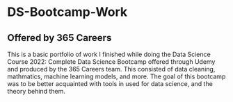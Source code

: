 # DS-Bootcamp-Work

## Offered by 365 Careers

This is a basic portfolio of work I finished while doing the Data Science Course 2022: Complete Data Science Bootcamp offered through Udemy and produced by the 365 Careers team. This consisted of data cleaning, mathmatics, machine learning models, and more. The goal of this bootcamp was to be better acquainted with tools in used for data science, and the theory behind them.
